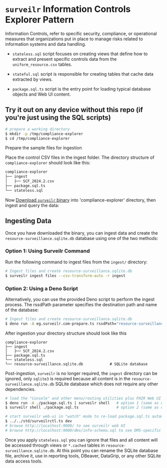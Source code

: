 # `surveilr` Information Controls Explorer Pattern

Information Controls, refer to specific security, compliance, or operational
measures that organizations put in place to manage risks related to information
systems and data handling.

- `stateless.sql` script focuses on creating views that define how to extract
  and present specific controls data from the `uniform_resource.csv` tables.

- `stateful.sql` script is responsible for creating tables that cache data
  extracted by views.

- `package.sql.ts` script is the entry point for loading typical database
  objects and Web UI content.

## Try it out on any device without this repo (if you're just using the SQL scripts)

```bash
# prepare a working directory
$ mkdir -p /tmp/compliance-explorer
$ cd /tmp/compliance-explorer
```

Prepare the sample files for ingestion

Place the control CSV files in the ingest folder. The directory structure of
`compliance-explorer` should look like this:

```bash
compliance-explorer
├── ingest
│   ├── SCF_2024.2.csv
├── package.sql.ts
└── stateless.sql
```

Now
[Download `surveilr` binary](https://docs.opsfolio.com/surveilr/how-to/installation-guide/)
into 'compliance-explorer' directory, then ingest and query the data:

## Ingesting Data

Once you have downloaded the binary, you can ingest data and create the `resource-surveillance.sqlite.db` database using one of the two methods:

### Option 1: Using Surveilr Command
Run the following command to ingest files from the `ingest/` directory:

```bash
# Ingest files and create resource-surveillance.sqlite.db
$ surveilr ingest files --csv-transform-auto -r ingest
```
### Option 2: Using a Deno Script

Alternatively, you can use the provided Deno script to perform the ingest process. The rssdPath parameter specifies the destination path and name of the database:

```bash
# Ingest files and create resource-surveillance.sqlite.db
$ deno run -A eg.surveilr.com-prepare.ts rssdPath="resource-surveillance.sqlite.db"
```

After ingestion your directory structure should look like this

```
compliance-explorer
├── ingest
│   ├── SCF_2024.2.csv
├── package.sql.ts
└── stateless.sql
└── resource-surveillance.sqlite.db            # SQLite database
```

Post-ingestion, `surveilr` is no longer required, the `ingest` directory can be
ignored, only `sqlite3` is required because all content is in the
`resource-surveillance.sqlite.db` SQLite database which does not require any
other dependencies.

```bash
# load the "Console" and other menu/routing utilities plus FHIR Web UI (both are same, just run one)
$ deno run -A ./package.sql.ts | surveilr shell   # option 1 (same as option 2)
$ surveilr shell ./package.sql.ts                 # option 2 (same as option 1)

# start surveilr web-ui in "watch" mode to re-load package.sql.ts automatically
$ ../../std/surveilrctl.ts dev
# browse http://localhost:9000/ to see surveilr web UI
# browse http://localhost:9000/dms/info-schema.sql to see DMS-specific schema
```

Once you apply `stateless.sql` you can ignore that files and all content will be
accessed through views or `*.cached` tables in
`resource-surveillance.sqlite.db`. At this point you can rename the SQLite
database file, archive it, use in reporting tools, DBeaver, DataGrip, or any
other SQLite data access tools.

